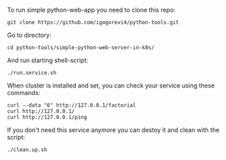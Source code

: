 To run simple python-web-app you need to clone this repo:

```shell
git clone https://github.com/igogorevi4/python-tools.git
```

Go to directory:
```shell
cd python-tools/simple-python-web-server-in-k8s/
```

And run starting shell-script:
```shell
./run.service.sh
```

When cluster is installed and set, you can check your service using these commands:
```shell
curl --data "6" http://127.0.0.1/factorial
curl http://127.0.0.1/
curl http://127.0.0.1/ping
```

If you don't need this service anymore you can destoy it and clean with the script:
```shell
./clean.up.sh
```
